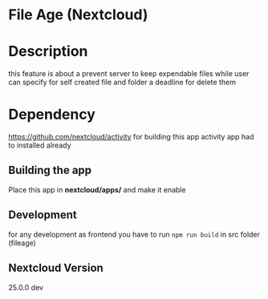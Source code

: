 # File Age (Nextcloud)
# Description
this feature is about a prevent server to keep expendable files while user can specify for self created file and folder a deadline for delete them
# Dependency
https://github.com/nextcloud/activity
for building this app activity app had to installed already
## Building the app
Place this app in **nextcloud/apps/** and make it enable
## Development
for any development as frontend you have to run `npm run build` in src folder (fileage)
## Nextcloud Version
25.0.0 dev

